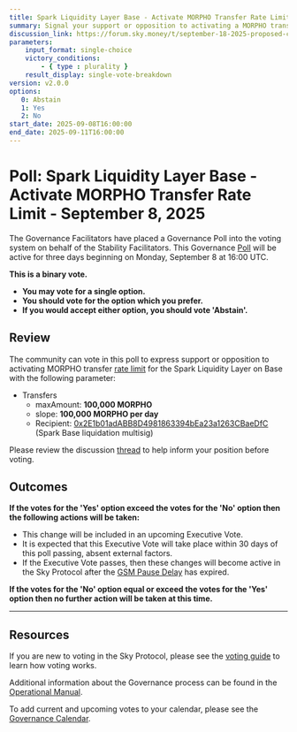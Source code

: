 ```yaml
---
title: Spark Liquidity Layer Base - Activate MORPHO Transfer Rate Limit - September 8, 2025
summary: Signal your support or opposition to activating a MORPHO transfer rate limit for the Spark Liquidity Layer on Base.
discussion_link: https://forum.sky.money/t/september-18-2025-proposed-changes-to-spark-for-upcoming-spell/27153
parameters:
    input_format: single-choice
    victory_conditions:
        - { type : plurality }
    result_display: single-vote-breakdown
version: v2.0.0
options:
   0: Abstain
   1: Yes
   2: No
start_date: 2025-09-08T16:00:00
end_date: 2025-09-11T16:00:00
---
```


# Poll: Spark Liquidity Layer Base - Activate MORPHO Transfer Rate Limit - September 8, 2025

The Governance Facilitators have placed a Governance Poll into the voting system on behalf of the Stability Facilitators. This Governance [Poll](https://sky-atlas.powerhouse.io/A.1.10.1_Operational_Weekly_Cycle/b189fa17-57a9-4d4e-9780-0ce4efd94211|0db30308) will be active for three days beginning on Monday, September 8 at 16:00 UTC.

**This is a binary vote.**

- **You may vote for a single option.**
- **You should vote for the option which you prefer.**
- **If you would accept either option, you should vote 'Abstain'.**

## Review

The community can vote in this poll to express support or opposition to activating MORPHO transfer [rate limit](https://docs.spark.fi/dev/spark-liquidity-layer/spark-alm-controller#rate-limits) for the Spark Liquidity Layer on Base with the following parameter:

- Transfers
  - maxAmount: **100,000 MORPHO**
  - slope: **100,000 MORPHO per day**
  - Recipient: [0x2E1b01adABB8D4981863394bEa23a1263CBaeDfC](https://etherscan.io/address/0x2E1b01adABB8D4981863394bEa23a1263CBaeDfC) (Spark Base liquidation multisig)

Please review the discussion [thread](https://forum.sky.money/t/september-18-2025-proposed-changes-to-spark-for-upcoming-spell/27153) to help inform your position before voting.

## Outcomes

**If the votes for the 'Yes' option exceed the votes for the 'No' option then the following actions will be taken:**

- This change will be included in an upcoming Executive Vote.
- It is expected that this Executive Vote will take place within 30 days of this poll passing, absent external factors.
- If the Executive Vote passes, then these changes will become active in the Sky Protocol after the [GSM Pause Delay](https://sky-atlas.powerhouse.io/A.1.9.2.1_Pause_Delay/a98b8227-95f6-4711-9d8d-f52cbc6ad2d0|0db30758e055) has expired.

**If the votes for the 'No' option equal or exceed the votes for the 'Yes' option then no further action will be taken at this time.**

---

## Resources

If you are new to voting in the Sky Protocol, please see the [voting guide](https://manual.makerdao.com/governance/voting-in-makerdao/on-chain-governance) to learn how voting works.

Additional information about the Governance process can be found in the [Operational Manual](https://manual.makerdao.com).

To add current and upcoming votes to your calendar, please see the [Governance Calendar](https://manual.makerdao.com/makerdao/calendars/governance-calendar).
